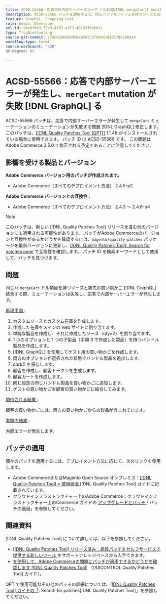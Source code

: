 ```yaml
---
title: ACSD-55566：応答内の内部サーバーエラーで [!UICONTROL mergeCart] mutation が失敗  [!DNL GraphQL]  る
description: ACSD-55566 パッチを適用すると、同じバンドルアイテムを持つソースと宛先の買い物かごを結合する際に、「mergeCart」ミューテーションが内部サーバーエラー in [!DNL GraphQL] response で失敗するAdobe Commerceの問題を修正できます。
feature: GraphQL, Shopping Cart
role: Admin, Developer
exl-id: 84c6fbb9-73b3-4197-aff3-49743f0ebb2c
type: Troubleshooting
source-git-commit: 7fdb02a6d89d50ea593c5fd99d78101f89198424
workflow-type: tm+mt
source-wordcount: '428'
ht-degree: 0%

---
```


# ACSD-55566：応答で内部サーバーエラーが発生し、`mergeCart` mutation が失敗 [!DNL GraphQL] る

ACSD-55566 パッチは、応答で内部サーバーエラーが発生して `mergeCart` ミューテーションのミューテーションが失敗する問題 [!DNL GraphQL] 修正します。 このパッチは、[[!DNL Quality Patches Tool (QPT)]](https://experienceleague.adobe.com/ja/docs/commerce-operations/tools/quality-patches-tool/quality-patches-tool-to-self-serve-quality-patches) 1.1.48 がインストールされている場合に使用できます。 パッチ ID は ACSD-55566 です。 この問題はAdobe Commerce 2.5.0 で修正される予定であることに注意してください。

## 影響を受ける製品とバージョン

**Adobe Commerce バージョン用のパッチが作成されます。**

* Adobe Commerce（すべてのデプロイメント方法） 2.4.5-p2

**Adobe Commerce バージョンとの互換性：**

* Adobe Commerce（すべてのデプロイメント方法） 2.4.3 ～ 2.4.6-p4

>[!NOTE]
>
>このパッチは、新しい [!DNL Quality Patches Tool] リリースを含む他のバージョンにも適用される可能性があります。 パッチがAdobe Commerceのバージョンと互換性があるかどうかを確認するには、`magento/quality-patches` パッケージを最新バージョンに更新し、[[!DNL Quality Patches Tool]: Search for patches page](https://experienceleague.adobe.com/tools/commerce-quality-patches/index.html?lang=ja) で互換性を確認します。 パッチ ID を検索キーワードとして使用して、パッチを見つけます。

## 問題

同じバ `mergeCart` ドル項目を持つソースと宛先の買い物かご [!DNL GraphQL] 結合する際、ミューテーションは失敗し、応答で内部サーバーエラーが発生します。

<u> 再現手順 </u>:

1. カスタムソースとカスタム在庫を作成します。
1. 作成した在庫をメインの web サイトに割り当てます。
1. 単純な製品を作成し、それに作成したソース（qty=2）を割り当てます。
1. 1 つのオプションと 1 つの子製品（手順 3 で作成した製品）を持つバンドル製品を作成します。
1. [!DNL GraphQL] を使用してゲスト用の買い物かごを作成します。
1. 両方のオプションが選択された状態でバンドル製品を追加します。
1. *cartID* を保存します。
1. 顧客を作成し、顧客トークンを生成します。
1. 顧客カートを作成します。
1. 同じ設定の同じバンドル製品を買い物かごに追加します。
1. ゲストの買い物かごを顧客の買い物かごに結合してみます。

<u> 期待される結果 </u>:

顧客の買い物かごには、両方の買い物かごからの製品が含まれています。

<u> 実際の結果 </u>:

内部エラーが発生します。

## パッチの適用

個々のパッチを適用するには、デプロイメント方法に応じて、次のリンクを使用します。

* Adobe CommerceまたはMagento Open Source オンプレミス：[[!DNL Quality Patches Tool] > 使用状況 ](/help/tools/quality-patches-tool/usage.md) [!DNL Quality Patches Tool] ガイドに記載されています。
* クラウドインフラストラクチャー上のAdobe Commerce：クラウドインフラストラクチャー上のCommerce ガイドの [ アップグレードとパッチ ](https://experienceleague.adobe.com/docs/commerce-cloud-service/user-guide/develop/upgrade/apply-patches.html?lang=ja)/ パッチの適用」を参照してください。

## 関連資料

[!DNL Quality Patches Tool] について詳しくは、以下を参照してください。

* [[!DNL Quality Patches Tool]  リリース済み：品質パッチをセルフサービスで提供する新しいツール ](https://experienceleague.adobe.com/ja/docs/commerce-operations/tools/quality-patches-tool/quality-patches-tool-to-self-serve-quality-patches) をサポートナレッジベースから入手できます。
* [ を使用して、Adobe Commerceの問題にパッチが適用できるかどうかを確認します  [!DNL Quality Patches Tool]](/help/tools/quality-patches-tool/patches-available-in-qpt/check-patch-for-magento-issue-with-magento-quality-patches.md) （[!UICONTROL Quality Patches Tool] ガイド）。


QPT で使用可能なその他のパッチの詳細については、[[!DNL Quality Patches Tool] ガイドの「](https://experienceleague.adobe.com/tools/commerce-quality-patches/index.html?lang=ja): Search for patches[!DNL Quality Patches Tool]」を参照してください。

